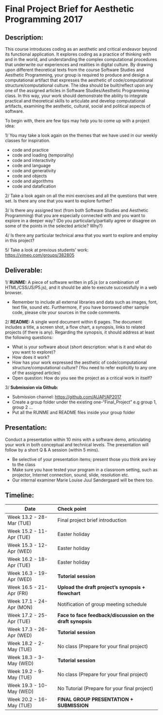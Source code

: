 # Final Project Brief for Aesthetic Programming 2017

## Description:

This course introduces coding as an aesthetic and critical endeavor beyond its functional application. It explores coding as a practice of thinking with and in the world, and understanding the complex computational procedures that underwrite our experiences and realities in digital culture. By drawing upon different theoretical texts from the course Software Studies and Aesthetic Programming, your group is required to produce and design a computational artifact that expresses the aesthetic of code/computational structure/computational culture. The idea should be built/reflect upon any one of the assigned articles in Software Studies/Aesthetic Programming class. In this way, your work should demonstrate the ability to integrate practical and theoretical skills to articulate and develop computational artifacts, examining the aesthetic, cultural, social and political aspects of software.  

To begin with, there are few tips may help you to come up with a project idea: 

1/ You may take a look again on the themes that we have used in our weekly classes for inspiration.  

-	code and practice
-	code and loading (temporality)
-	code and interactivity
-	code and language
-	code and generativity
-	code and objects
-	code and algorithms
-	code and datafication

2/ Take a look again on all the mini exercises and all the questions that were set. Is there any one that you want to explore further?

3/ Is there any assigned text (from both Software Studies and Aesthetic Programming) that you are especially connected with and you want to explore in a deeper way? (Do you particularly/partially agree or disagree on some of the points in the selected article? Why?)

4/ Is there any particular technical area that you want to explore and employ in this project? 

5/ Take a look at previous students’ work: https://vimeo.com/groups/382805 

## Deliverable:

1/ **RUNME:**  A piece of software written in p5.js (or a combination of HTML/CSS/JS/P5.js), and it should be able to execute successfully in a web browser. 
* Remember to include all external libraries and data such as images, font, text file, sound etc. Furthermore, if you have borrowed other sample code, please cite your sources in the code comments. 

2/ **README:** A single word document within 6 pages.  The document includes a title, a screen shot, a flow chart, a synopsis, links to related projects (if there is any).  Regarding the synopsis, it should address at least the following questions:
-	What is your software about (short description: what is it and what do you want to explore)?
-	How does it work?
-	How has your work expressed the aesthetic of code/computational structure/computational culture? (You need to refer explicitly to any one of the assigned articles)
-	Open question: How do you see the project as a critical work in itself?

3/ **Submission via Github:** 
-	Submission channel: https://github.com/AUAP/AP2017
-	Create a group folder under the existing one-“Final_Project” e.g group 1, group 2 …
-	Put all the RUNME and README files inside your group folder

## Presentation: 

Conduct a presentation within 10 mins with a software demo, articulating your work in both conceptual and technical levels. The presentation will follow by a short Q & A session (within 5 mins). 

* Be selective of your presentation items; present those you think are key to the class
* Make sure you have tested your program in a classroom setting, such as projector, Internet connection, sound, slide, resolution etc. 
* Our internal examiner Marie Louise Juul Søndergaard will be there too. 

## Timeline:


| Date         | Check point                                  
| ------------ |:-------------------------------------------  
| Week 13.2 - 28-Mar (TUE) | Final project brief introduction             
| Week 15.2 - 11-Apr (TUE) | Easter holiday                                 
| Week 15.3 - 12-Apr (WED) | Easter holiday                               
| Week 16.2 - 18-Apr (TUE) | Easter holiday                               
| Week 16.3 - 19-Apr (WED) | **Tutorial session**                               
| Week 16.5 - 21-Apr (FRI) | **Upload the draft project’s synopsis + flowchart**          
| Week 17.1 - 24-Apr (MON) | Notification of group meeting schedule       
| Week 17.2 - 25-Apr (TUE) | **Face to face feedback/discussion on the draft synopsis**  
| Week 17.3 - 26-Apr (WED) | **Tutorial session**                             
| Week 18.2 - 2-May  (TUE) | No class (Prepare for your final project)     
| Week 18.3 - 3-May  (WED) | **Tutorial session**                             
| Week 19.2 - 9-May  (TUE) | No class (Prepare for your final project)     
| Week 19.3 - 10-May (WED) | No Tutorial (Prepare for your final project) 
| Week 20.2 - 16-May (TUE) | **FINAL GROUP PRESENTATION + SUBMISSION**        


